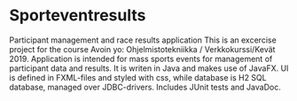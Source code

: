 # Sporteventresults
Participant management and race results application
This is an excercise project for the course Avoin yo: Ohjelmistotekniikka / Verkkokurssi/Kevät 2019.
Application is intended for mass sports events for management of participant data and results. It is writen in Java and makes use of JavaFX. UI is defined in FXML-files and styled with css, while database is H2 SQL database, managed over JDBC-drivers. Includes JUnit tests and JavaDoc.